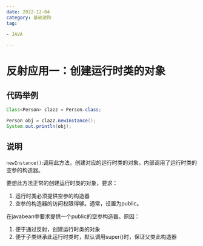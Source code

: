 ```yaml
---
date: 2022-12-04
category: 基础进阶
tag:

- JAVA

---
```


# 反射应用一：创建运行时类的对象

## 代码举例

```java
Class<Person> clazz = Person.class;

Person obj = clazz.newInstance();
System.out.println(obj);
```

## 说明
`newInstance()`:调用此方法，创建对应的运行时类的对象。内部调用了运行时类的空参的构造器。

要想此方法正常的创建运行时类的对象，要求：
1. 运行时类必须提供空参的构造器
2. 空参的构造器的访问权限得够。通常，设置为public。

在javabean中要求提供一个public的空参构造器。原因：
1. 便于通过反射，创建运行时类的对象
2. 便于子类继承此运行时类时，默认调用super()时，保证父类此构造器

